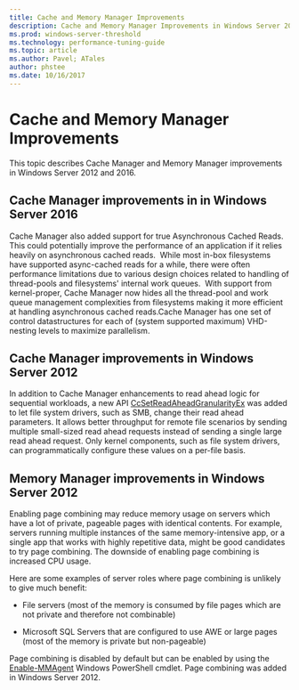 ```yaml
---
title: Cache and Memory Manager Improvements
description: Cache and Memory Manager Improvements in Windows Server 2016
ms.prod: windows-server-threshold
ms.technology: performance-tuning-guide
ms.topic: article
ms.author: Pavel; ATales
author: phstee
ms.date: 10/16/2017
---
```


# Cache and Memory Manager Improvements

This topic describes Cache Manager and Memory Manager improvements in Windows Server 2012 and 2016.

## Cache Manager improvements in in Windows Server 2016
Cache Manager also added support for true Asynchronous Cached Reads.
This could potentially improve the performance of an application if it relies heavily on asynchronous cached reads.  While most in-box filesystems have supported async-cached reads for a while, there were often performance limitations due to various design choices related to handling of thread-pools and filesystems' internal work queues.  With support from kernel-proper, Cache Manager now hides all the thread-pool and work queue management complexities from filesystems making it more efficient at handling asynchronous cached reads.Cache Manager has one set of control datastructures for each of (system supported maximum) VHD-nesting levels to maximize parallelism.


## Cache Manager improvements in Windows Server 2012
In addition to Cache Manager enhancements to read ahead logic for sequential workloads, a new API [CcSetReadAheadGranularityEx](http://msdn.microsoft.com/library/windows/hardware/hh406341.aspx) was added to let file system drivers, such as SMB, change their read ahead parameters. It allows better throughput for remote file scenarios by sending multiple small-sized read ahead requests instead of sending a single large read ahead request. Only kernel components, such as file system drivers, can programmatically configure these values on a per-file basis.

## Memory Manager improvements in Windows Server 2012
Enabling page combining may reduce memory usage on servers which have a lot of private, pageable pages with identical contents. For example, servers running multiple instances of the same memory-intensive app, or a single app that works with highly repetitive data, might be good candidates to try page combining. The downside of enabling page combining is increased CPU usage.

Here are some examples of server roles where page combining is unlikely to give much benefit:

-   File servers (most of the memory is consumed by file pages which are not private and therefore not combinable)

-   Microsoft SQL Servers that are configured to use AWE or large pages (most of the memory is private but non-pageable)

Page combining is disabled by default but can be enabled by using the [Enable-MMAgent](http://technet.microsoft.com/library/jj658954.aspx) Windows PowerShell cmdlet. Page combining was added in Windows Server 2012.
